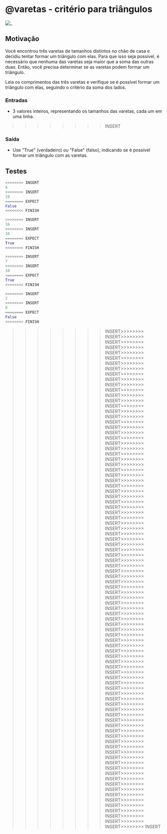 # @varetas - critério para triângulos

![_](cover.jpg)

## Motivação

Você encontrou três varetas de tamanhos distintos no chão de casa e decidiu tentar formar um triângulo com elas. Para que isso seja possível, é necessário que nenhuma das varetas seja maior que a soma das outras duas. Então, você precisa determinar se as varetas podem formar um triângulo.

Leia os comprimentos das três varetas e verifique se é possível formar um triângulo com elas, seguindo o critério da soma dos lados.

### Entradas

- 3 valores inteiros, representando os tamanhos das varetas, cada um em uma linha.
>>>>>>>> INSERT
### Saída

- Use "True" (verdadeiro) ou "False" (falso), indicando se é possível formar um triângulo com as varetas.

## Testes

``` py
>>>>>>>> INSERT
4
>>>>>>>> INSERT
18
======== EXPECT
False
<<<<<<<< FINISH
```

```py
>>>>>>>> INSERT
16
>>>>>>>> INSERT
16
======== EXPECT
True
<<<<<<<< FINISH
```

```py
>>>>>>>> INSERT
7
>>>>>>>> INSERT
10
======== EXPECT
True
<<<<<<<< FINISH
```

```py
>>>>>>>> INSERT
2
>>>>>>>> INSERT
8
======== EXPECT
False
<<<<<<<< FINISH
```
>>>>>>>> INSERT>>>>>>>> INSERT>>>>>>>> INSERT>>>>>>>> INSERT>>>>>>>> INSERT>>>>>>>> INSERT>>>>>>>> INSERT>>>>>>>> INSERT>>>>>>>> INSERT>>>>>>>> INSERT>>>>>>>> INSERT>>>>>>>> INSERT>>>>>>>> INSERT>>>>>>>> INSERT>>>>>>>> INSERT>>>>>>>> INSERT>>>>>>>> INSERT>>>>>>>> INSERT>>>>>>>> INSERT>>>>>>>> INSERT>>>>>>>> INSERT>>>>>>>> INSERT>>>>>>>> INSERT>>>>>>>> INSERT>>>>>>>> INSERT>>>>>>>> INSERT>>>>>>>> INSERT>>>>>>>> INSERT>>>>>>>> INSERT>>>>>>>> INSERT>>>>>>>> INSERT>>>>>>>> INSERT>>>>>>>> INSERT>>>>>>>> INSERT>>>>>>>> INSERT>>>>>>>> INSERT>>>>>>>> INSERT>>>>>>>> INSERT>>>>>>>> INSERT>>>>>>>> INSERT>>>>>>>> INSERT>>>>>>>> INSERT>>>>>>>> INSERT>>>>>>>> INSERT>>>>>>>> INSERT>>>>>>>> INSERT>>>>>>>> INSERT>>>>>>>> INSERT>>>>>>>> INSERT>>>>>>>> INSERT>>>>>>>> INSERT>>>>>>>> INSERT>>>>>>>> INSERT>>>>>>>> INSERT>>>>>>>> INSERT>>>>>>>> INSERT>>>>>>>> INSERT>>>>>>>> INSERT>>>>>>>> INSERT>>>>>>>> INSERT>>>>>>>> INSERT>>>>>>>> INSERT>>>>>>>> INSERT>>>>>>>> INSERT>>>>>>>> INSERT>>>>>>>> INSERT>>>>>>>> INSERT>>>>>>>> INSERT>>>>>>>> INSERT>>>>>>>> INSERT>>>>>>>> INSERT>>>>>>>> INSERT>>>>>>>> INSERT>>>>>>>> INSERT>>>>>>>> INSERT>>>>>>>> INSERT>>>>>>>> INSERT>>>>>>>> INSERT>>>>>>>> INSERT>>>>>>>> INSERT>>>>>>>> INSERT>>>>>>>> INSERT>>>>>>>> INSERT>>>>>>>> INSERT>>>>>>>> INSERT>>>>>>>> INSERT>>>>>>>> INSERT>>>>>>>> INSERT>>>>>>>> INSERT>>>>>>>> INSERT>>>>>>>> INSERT>>>>>>>> INSERT>>>>>>>> INSERT>>>>>>>> INSERT>>>>>>>> INSERT